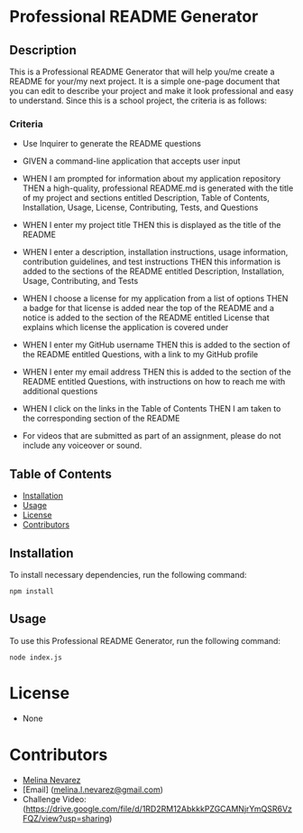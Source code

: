 # Professional README Generator


## Description

This is a Professional README Generator that will help you/me create a README for your/my next project. It is a simple one-page document that you can edit to describe your project and make it look professional and easy to understand.  Since this is a school project, the criteria is as follows: 

### Criteria

- Use Inquirer to generate the README questions

- GIVEN a command-line application that accepts user input

- WHEN I am prompted for information about my application repository
THEN a high-quality, professional README.md is generated with the title of my project and sections entitled Description, Table of Contents, Installation, Usage, License, Contributing, Tests, and Questions

- WHEN I enter my project title
THEN this is displayed as the title of the README

- WHEN I enter a description, installation instructions, usage information, contribution guidelines, and test instructions
THEN this information is added to the sections of the README entitled Description, Installation, Usage, Contributing, and Tests

- WHEN I choose a license for my application from a list of options
THEN a badge for that license is added near the top of the README and a notice is added to the section of the README entitled License that explains which license the application is covered under

- WHEN I enter my GitHub username
THEN this is added to the section of the README entitled Questions, with a link to my GitHub profile

- WHEN I enter my email address
THEN this is added to the section of the README entitled Questions, with instructions on how to reach me with additional questions

- WHEN I click on the links in the Table of Contents
THEN I am taken to the corresponding section of the README

- For videos that are submitted as part of an assignment, please do not include any voiceover or sound.

## Table of Contents

- [Installation](#installation)
- [Usage](#usage)
- [License](#license)
- [Contributors](#contributors)



## Installation

To install necessary dependencies, run the following command:

```
npm install
```

## Usage

To use this Professional README Generator, run the following command:

```
node index.js
```

# License

- None

# Contributors

- [Melina Nevarez](https://github.com/melinanev) 
- [Email] (melina.l.nevarez@gmail.com)
- Challenge Video: (https://drive.google.com/file/d/1RD2RM12AbkkkPZGCAMNjrYmQSR6VzFQZ/view?usp=sharing)


